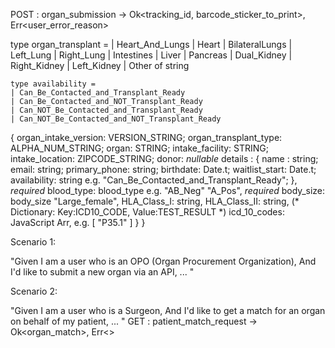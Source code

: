 


<!-- PUT : hla_test_updated -> organ_tracking_id -> Ok<tracking_id, info>, Err<>  -->

POST : organ_submission -> 
    Ok<tracking_id, barcode_sticker_to_print>, Err<user_error_reason>

type organ_transplant = 
    | Heart_And_Lungs 
    | Heart
    | BilateralLungs
    | Left_Lung
    | Right_Lung
    | Intestines
    | Liver
    | Pancreas
    | Dual_Kidney
    | Right_Kidney
    | Left_Kidney
    | Other of string

    type availability = 
    | Can_Be_Contacted_and_Transplant_Ready
    | Can_Be_Contacted_and_NOT_Transplant_Ready
    | Can_NOT_Be_Contacted_and_Transplant_Ready
    | Can_NOT_Be_Contacted_and_NOT_Transplant_Ready

{
    organ_intake_version: VERSION_STRING;
    organ_transplant_type: ALPHA_NUM_STRING;
    organ: STRING;
    intake_facility: STRING;
    intake_location: ZIPCODE_STRING;
    donor: 
        *nullable* details : {
            name : string; 
            email: string;
            primary_phone: string;
            birthdate: Date.t;
            waitlist_start: Date.t;
            availability: string e.g. "Can_Be_Contacted_and_Transplant_Ready";
        },
        *required* blood_type: blood_type e.g. "AB_Neg" "A_Pos",
        *required* body_size: body_size "Large_female",
        HLA_Class_I: string,
        HLA_Class_II: string,
        (* Dictionary: Key:ICD10_CODE, Value:TEST_RESULT *)
        icd_10_codes: JavaScript Arr, e.g. [ "P35.1" ]
    }
}

Scenario 1: 

"Given I am a user who is an OPO (Organ Procurement Organization),
And I'd like to submit a new organ via an API,
...
"

Scenario 2: 

"Given I am a user who is a Surgeon,
And I'd like to get a match for an organ on behalf of my patient,
...
"
GET : patient_match_request -> Ok<organ_match>, Err<>


